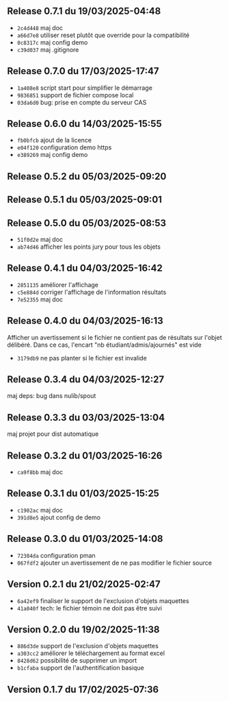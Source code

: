 ## Release 0.7.1 du 19/03/2025-04:48

* `2c4d448` maj doc
* `a66d7e8` utiliser reset plutôt que override pour la compatibilité
* `0c8317c` maj config demo
* `c39d037` maj .gitignore

## Release 0.7.0 du 17/03/2025-17:47

* `1a408e8` script start pour simplifier le démarrage
* `9836851` support de fichier compose local
* `03da6d0` bug: prise en compte du serveur CAS

## Release 0.6.0 du 14/03/2025-15:55

* `fb0bfcb` ajout de la licence
* `e04f120` configuration demo https
* `e389269` maj config demo

## Release 0.5.2 du 05/03/2025-09:20

## Release 0.5.1 du 05/03/2025-09:01

## Release 0.5.0 du 05/03/2025-08:53

* `51f0d2e` maj doc
* `ab74d46` afficher les points jury pour tous les objets

## Release 0.4.1 du 04/03/2025-16:42

* `2851135` améliorer l'affichage
* `c5e884d` corriger l'affichage de l'information résultats
* `7e52355` maj doc

## Release 0.4.0 du 04/03/2025-16:13

Afficher un avertissement si le fichier ne contient pas de résultats sur l'objet
délibéré. Dans ce cas, l'encart "nb étudiant/admis/ajournés" est vide

* `3179db9` ne pas planter si le fichier est invalide

## Release 0.3.4 du 04/03/2025-12:27

maj deps: bug dans nulib/spout

## Release 0.3.3 du 03/03/2025-13:04

maj projet pour dist automatique

## Release 0.3.2 du 01/03/2025-16:26

* `ca9f8bb` maj doc

## Release 0.3.1 du 01/03/2025-15:25

* `c1902ac` maj doc
* `391d8e5` ajout config de demo

## Release 0.3.0 du 01/03/2025-14:08

* `72304da` configuration pman
* `067fdf2` ajouter un avertissement de ne pas modifier le fichier source

## Version 0.2.1 du 21/02/2025-02:47

* `6a42ef9` finaliser le support de l'exclusion d'objets maquettes
* `41a040f` tech: le fichier témoin ne doit pas être suivi

## Version 0.2.0 du 19/02/2025-11:38

* `886d3de` support de l'exclusion d'objets maquettes
* `a303cc2` améliorer le téléchargement au format excel
* `8428d62` possibilité de supprimer un import
* `b1cfaba` support de l'authentification basique

## Version 0.1.7 du 17/02/2025-07:36
